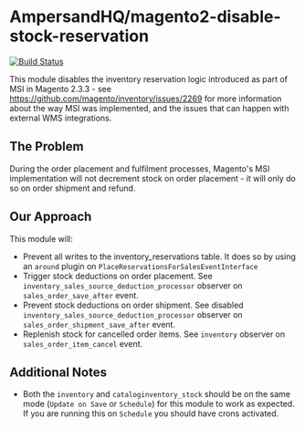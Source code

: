 # AmpersandHQ/magento2-disable-stock-reservation

[![Build Status](https://travis-ci.org/AmpersandHQ/magento2-disable-stock-reservation.svg?branch=master)](https://travis-ci.org/AmpersandHQ/magento2-disable-stock-reservation)

This module disables the inventory reservation logic introduced as part of MSI in Magento 2.3.3 - see 
https://github.com/magento/inventory/issues/2269 for more information about the way MSI was implemented, and the issues
that can happen with external WMS integrations.

## The Problem

During the order placement and fulfilment processes, Magento's MSI implementation will not decrement stock on order 
placement - it will only do so on order shipment and refund.

## Our Approach

This module will:

* Prevent all writes to the inventory_reservations table. It does so by using an `around` plugin on `PlaceReservationsForSalesEventInterface`
* Trigger stock deductions on order placement. See `inventory_sales_source_deduction_processor` observer on `sales_order_save_after` event.
* Prevent stock deductions on order shipment. See disabled `inventory_sales_source_deduction_processor` observer on `sales_order_shipment_save_after` event.
* Replenish stock for cancelled order items. See `inventory` observer on `sales_order_item_cancel` event.

## Additional Notes

* Both the `inventory` and `cataloginventory_stock` should be on the same mode (`Update on Save` or `Schedule`) for this module to work as expected. If you are running this on `Schedule` you should have crons activated.
